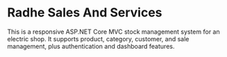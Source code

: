 # Radhe Sales And Services

This is a responsive ASP.NET Core MVC stock management system for an electric shop. It supports product, category, customer, and sale management, plus authentication and dashboard features.